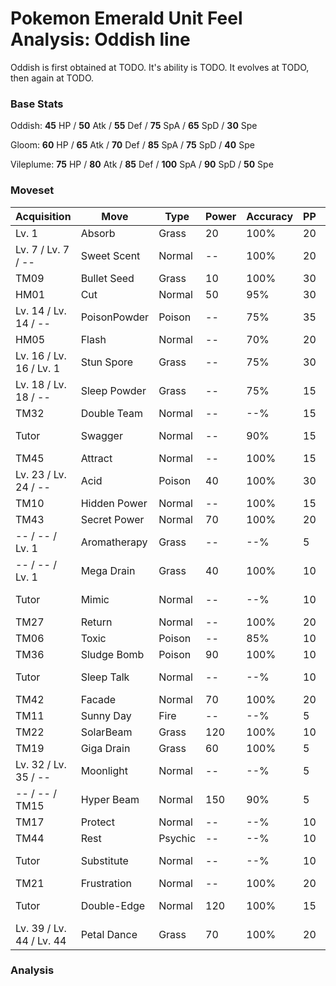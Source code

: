 # Pokemon Emerald Unit Feel Analysis: Oddish line

Oddish is first obtained at TODO. It's ability is TODO. It evolves at TODO, then again at TODO.

### Base Stats

Oddish: **45** HP / **50** Atk / **55** Def / **75** SpA / **65** SpD / **30** Spe

Gloom: **60** HP / **65** Atk / **70** Def / **85** SpA / **75** SpD / **40** Spe

Vileplume: **75** HP / **80** Atk / **85** Def / **100** SpA / **90** SpD / **50** Spe

### Moveset

|Acquisition             |Move        |Type   |Power|Accuracy|PP |Notes                    |
|---                     |---         |---    |---  |---     |---|---                      |
|Lv. 1                   |Absorb      |Grass  |20   |100%    |20 |                         |
|Lv. 7 / Lv. 7 / --      |Sweet Scent |Normal |--   |100%    |20 |                         |
|TM09                    |Bullet Seed |Grass  |10   |100%    |30 |                         |
|HM01                    |Cut         |Normal |50   |95%     |30 |                         |
|Lv. 14 / Lv. 14 / --    |PoisonPowder|Poison |--   |75%     |35 |                         |
|HM05                    |Flash       |Normal |--   |70%     |20 |                         |
|Lv. 16 / Lv. 16 / Lv. 1 |Stun Spore  |Grass  |--   |75%     |30 |                         |
|Lv. 18 / Lv. 18 / --    |Sleep Powder|Grass  |--   |75%     |15 |                         |
|TM32                    |Double Team |Normal |--   |--%     |15 |                         |
|Tutor                   |Swagger     |Normal |--   |90%     |15 |Emerald only             |
|TM45                    |Attract     |Normal |--   |100%    |15 |                         |
|Lv. 23 / Lv. 24 / --    |Acid        |Poison |40   |100%    |30 |                         |
|TM10                    |Hidden Power|Normal |--   |100%    |15 |                         |
|TM43                    |Secret Power|Normal |70   |100%    |20 |                         |
|-- / -- / Lv. 1         |Aromatherapy|Grass  |--   |--%     |5  |                         |
|-- / -- / Lv. 1         |Mega Drain  |Grass  |40   |100%    |10 |                         |
|Tutor                   |Mimic       |Normal |--   |--%     |10 |Emerald only             |
|TM27                    |Return      |Normal |--   |100%    |20 |                         |
|TM06                    |Toxic       |Poison |--   |85%     |10 |                         |
|TM36                    |Sludge Bomb |Poison |90   |100%    |10 |                         |
|Tutor                   |Sleep Talk  |Normal |--   |--%     |10 |Emerald only             |
|TM42                    |Facade      |Normal |70   |100%    |20 |                         |
|TM11                    |Sunny Day   |Fire   |--   |--%     |5  |                         |
|TM22                    |SolarBeam   |Grass  |120  |100%    |10 |                         |
|TM19                    |Giga Drain  |Grass  |60   |100%    |5  |                         |
|Lv. 32 / Lv. 35 / --    |Moonlight   |Normal |--   |--%     |5  |                         |
|-- / -- / TM15          |Hyper Beam  |Normal |150  |90%     |5  |                         |
|TM17                    |Protect     |Normal |--   |--%     |10 |                         |
|TM44                    |Rest        |Psychic|--   |--%     |10 |                         |
|Tutor                   |Substitute  |Normal |--   |--%     |10 |Emerald only             |
|TM21                    |Frustration |Normal |--   |100%    |20 |                         |
|Tutor                   |Double-Edge |Normal |120  |100%    |15 |Emerald only             |
|Lv. 39 / Lv. 44 / Lv. 44|Petal Dance |Grass  |70   |100%    |20 |                         |

### Analysis